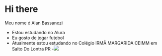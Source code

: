 # Hi there

Meu nome é Alan Bassanezi

- Estou estudando no Alura
- Eu gosto de jogar futebol
- Atualmente estou estudando no Colégio IRMÃ MARGARIDA CEIMM em Salto Do Lontra PR
-![](https://media.tenor.com/7WPwMu4Ie5wAAAAd/shooting-webs-gesture-lionel-messi.gif)
